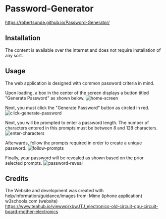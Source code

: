 # Password-Generator
https://robertsunde.github.io/Password-Generator/


## Installation
The content is available over the internet and does not require installation of any sort.


## Usage
The web application is designed with common password criteria in mind. 

Upon loading, a box in the center of the screen displays a button titled "Generate Password" as shown below.
![home-screen](https://user-images.githubusercontent.com/73792987/102440615-9042df00-3fee-11eb-85fc-b71d229ece7f.jpg)

Next, you must click the "Generate Password" button as circled in red.
![click-generate-password](https://user-images.githubusercontent.com/73792987/102440750-d1d38a00-3fee-11eb-9169-5f6923dc16f2.jpg)

Next, you will be prompted to enter a password length. The number of characters entered in this prompts must be between 8 and 128 characters.
![enter-characters](https://user-images.githubusercontent.com/73792987/102440703-bd8f8d00-3fee-11eb-8586-586c797ffca6.jpg)

Afterwards, follow the prompts required in order to create a unique password.
![follow-prompts](https://user-images.githubusercontent.com/73792987/102440794-e879e100-3fee-11eb-9902-0dae6d1d3c62.jpg)

Finally, your password will be revealed as shown based on the prior selected prompts.
![password-reveal](https://user-images.githubusercontent.com/73792987/102440862-0cd5bd80-3fef-11eb-87a8-49c955a3063e.jpg)



## Credits
The Website and development was created with help/information/guidance/images from:
Mimo (iphone application)
w3schools.com (website)
https://www.teahub.io/viewwp/xbwJTJ_electronics-old-circuit-cpu-circuit-board-mother-electronics
